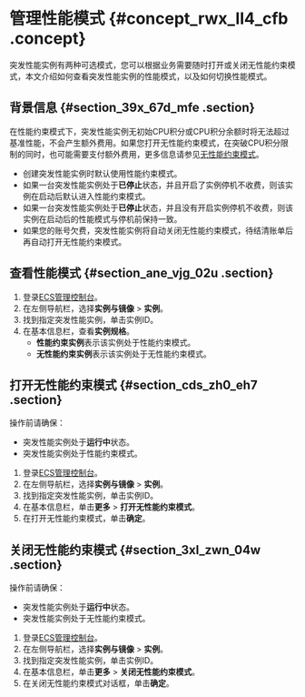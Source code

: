 # 管理性能模式 {#concept_rwx_ll4_cfb .concept}

突发性能实例有两种可选模式，您可以根据业务需要随时打开或关闭无性能约束模式，本文介绍如何查看突发性能实例的性能模式，以及如何切换性能模式。

## 背景信息 {#section_39x_67d_mfe .section}

在性能约束模式下，突发性能实例无初始CPU积分或CPU积分余额时将无法超过基准性能，不会产生额外费用。如果您打开无性能约束模式，在突破CPU积分限制的同时，也可能需要支付额外费用，更多信息请参见[无性能约束模式](cn.zh-CN/实例/选择实例规格/突发型/什么是突发性能实例.md#section_i6c_2kn_y5s)。

-   创建突发性能实例时默认使用性能约束模式。
-   如果一台突发性能实例处于**已停止**状态，并且开启了实例停机不收费，则该实例在启动后默认进入性能约束模式。
-   如果一台突发性能实例处于**已停止**状态，并且没有开启实例停机不收费，则该实例在启动后的性能模式与停机前保持一致。
-   如果您的账号欠费，突发性能实例将自动关闭无性能约束模式，待结清账单后再自动打开无性能约束模式。

## 查看性能模式 {#section_ane_vjg_02u .section}

1.  登录[ECS管理控制台](https://ecs.console.aliyun.com)。
2.  在左侧导航栏，选择**实例与镜像** \> **实例**。
3.  找到指定突发性能实例，单击实例ID。
4.  在基本信息栏，查看**实例规格**。
    -   **性能约束实例**表示该实例处于性能约束模式。
    -   **无性能约束实例**表示该实例处于无性能约束模式。

## 打开无性能约束模式 {#section_cds_zh0_eh7 .section}

操作前请确保：

-   突发性能实例处于**运行中**状态。
-   突发性能实例处于性能约束模式。

1.  登录[ECS管理控制台](https://ecs.console.aliyun.com)。
2.  在左侧导航栏，选择**实例与镜像** \> **实例**。
3.  找到指定突发性能实例，单击实例ID。
4.  在基本信息栏，单击**更多** \> **打开无性能约束模式**。
5.  在打开无性能约束模式，单击**确定**。

## 关闭无性能约束模式 {#section_3xl_zwn_04w .section}

操作前请确保：

-   突发性能实例处于**运行中**状态。
-   突发性能实例处于无性能约束模式。

1.  登录[ECS管理控制台](https://ecs.console.aliyun.com)。
2.  在左侧导航栏，选择**实例与镜像** \> **实例**。
3.  找到指定突发性能实例，单击实例ID。
4.  在基本信息栏，单击**更多** \> **关闭无性能约束模式**。
5.  在关闭无性能约束模式对话框，单击**确定**。

